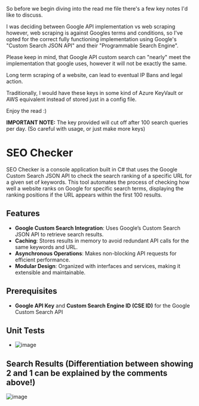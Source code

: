 So before we begin diving into the read me file there's a few key notes I'd like to discuss.

I was deciding between Google API implementation vs web scraping however, web scraping is against Googles terms and conditions, so I've opted for the correct fully functioning implementation using Google's "Custom Search JSON API" and their "Programmable Search Engine".

Please keep in mind, that Google API custom search can "nearly" meet the implementation that google uses, however it will not be exactly the same.

Long term scraping of a website, can lead to eventual IP Bans and legal action.

Traditionally, I would have these keys in some kind of Azure KeyVault or AWS equivalent instead of stored just in a config file.

Enjoy the read :) 

**IMPORTANT NOTE:** The key provided will cut off after 100 search queries per day. (So careful with usage, or just make more keys)

# SEO Checker

SEO Checker is a console application built in C# that uses the Google Custom Search JSON API to check the search ranking of a specific URL for a given set of keywords. This tool automates the process of checking how well a website ranks on Google for specific search terms, displaying the ranking positions if the URL appears within the first 100 results.

## Features

- **Google Custom Search Integration**: Uses Google’s Custom Search JSON API to retrieve search results.
- **Caching**: Stores results in memory to avoid redundant API calls for the same keywords and URL.
- **Asynchronous Operations**: Makes non-blocking API requests for efficient performance.
- **Modular Design**: Organized with interfaces and services, making it extensible and maintainable.

## Prerequisites

- **Google API Key** and **Custom Search Engine ID (CSE ID)** for the Google Custom Search API

## Unit Tests
- ![image](https://github.com/user-attachments/assets/bd99dd45-bd58-46a9-ae4e-108acb8c3483)

## Search Results (Differentiation between showing 2 and 1 can be explained by the comments above!)
![image](https://github.com/user-attachments/assets/5c526faa-0ef5-49ad-b817-45d4a7aff225)
